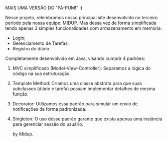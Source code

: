 MAIS UMA VERSÃO DO "PÁ-PUM!" :)

Nesse projeto, relembramos nosso principal site desenvolvido no terceiro período pela nossa equipe: MIDUP.
Mas dessa vez de forma simplificada tendo apenas 3 simples funcionalidades com armazenamento em memória:
- Login;
- Gerenciamento de Tarefas;
- Registro do diário.

Completamente desenvolvido em Java, visando cumprir 4 padrões: 
1. MVC simplificado (Model-View-Controller):
  Separamos a lógica do código na sua estruturação.
2. Template Method:
  Criamos uma classe abstrata para que suas subclasses (diário e tarefa) possam implementar detalhes de mesma função. 
3. Decorator:
  Utilizamos essa padrão para simular um envio de notificações de forma padronizada.
4. Singleton:
   O uso desse padrão garante que exista apenas uma instância para gerenciar sessão do usuário.

   by Midup.
